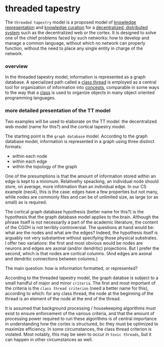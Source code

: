 threaded tapestry
=====

The `threaded tapestry` model is a proposed model of [knowledge representation](knowledgeRepresentation.md) and [knowledge curation](knowledgeCuration.md) for a [decentralized, distributed system](decentralizedDistributedSystem.md) such as the decentralized web or the cortex. It is designed to solve one of the chief problems faced by such networks: how to develop and manage a common language, without which no network can properly function, without the need to place any single entity in charge of the network.

### overview

In the threaded tapestry model, information is represented as a graph database. A specialized path called a [class thread](classThread.md) is employed as a central tool for organization of information into [concepts](concept.md), comparable in some ways to the way that a [class](class.md) is used to organize objects in many object oriented programming languages.

### more detailed presentation of the TT model

Two examples will be used to elaborate on the TT model: the decentralized web model (name for this?) and the cortical tapestry model.

The starting point is the `graph database` model. According to the graph database model, information is represented in a graph using three distinct formats:
- within each node
- within each edge
- within the topology of the graph

One of the presumptions is that the amount of information stored within an edge is kept to a minimum. Relativelhy speacking, an individual node should store, on average, more infotmation than an individual edge. In our CS example (neo4), this is the case: edges have a few properties but not many, while nodes are commonly files and can be of unlimited size, as large (or as small) as is required.

The cortical graph database hypothesis (better name for this?) is the hypothesis that the graph database model applies to the brain. Although the phrase itself is not necessarily a part of the academic literature, the content of the CGDH is not terribly controversial. The questions at hand would be: what are the nodes and what are the edges? Indeed, the hypothesis itself is arguably not very substantive without specifying those physical substrates. I offer two variations: the first and most obvious would be nodes are neurons and edges are axonal (and/or dendritic) projections. But I prefer the second, which is that nodes are cortical columns. (And edges are axonal and dendritic connections between columns.)

The main question: how is information formatted, or represented?

According to the threaded tapestry model, the graph databse is subject to a small handful of major and minor `criteria`. The first and most important of the criteria is the `class thread criterion` (need a better name for this), according to which: for any class thread, the node at the beginning of the thread is an element of the node at the end of the thread. 

It is assumed that background processing / housekeeping algorithms must exist to ensure enforcement of the various criteria, and that the amount of processing power required to run these algorithms is of central importance in understanding how the cortex is structured, bc they must be optimized to maximize efficiency. In some circumstances, the class thread criterion is violated. Most notably, this may be seen to occur in `toxic threads`, but it can happen in other circumstances as well.

